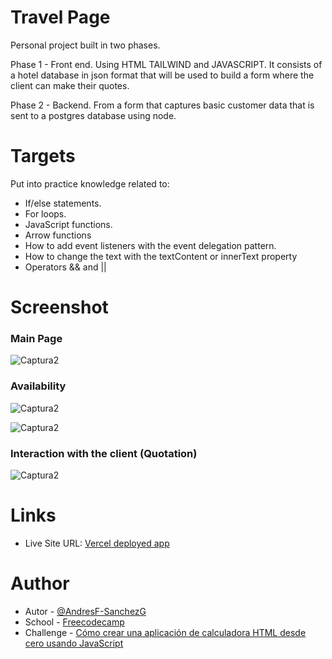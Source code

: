 # Travel Page

Personal project built in two phases.

Phase 1 - Front end. Using HTML TAILWIND and JAVASCRIPT. It consists of a hotel database in json format that will be used to build a form where the client can make their quotes.

Phase 2 - Backend.
From a form that captures basic customer data that is sent to a postgres database using node.

# Targets

Put into practice knowledge related to:

- If/else statements.
- For loops.
- JavaScript functions.
- Arrow functions
- How to add event listeners with the event delegation pattern.
- How to change the text with the textContent or innerText property
- Operators && and ||

# Screenshot

  ### Main Page

![Captura2](https://github.com/AndresF-SanchezG/proyecto2-AgenciaDeViajes/assets/113924667/49baf6ce-1a86-4516-bbf1-d2d0e1f96e12)

### Availability

![Captura2](https://github.com/AndresF-SanchezG/proyecto2-AgenciaDeViajes/assets/113924667/6d356ca3-31d3-4ba2-bd98-f1d9272496a5)

![Captura2](https://github.com/AndresF-SanchezG/proyecto2-AgenciaDeViajes/assets/113924667/7d1de1fc-1adf-4614-b8eb-181d7a17fb18)

### Interaction with the client (Quotation)
![Captura2](https://github.com/AndresF-SanchezG/proyecto2-AgenciaDeViajes/assets/113924667/3cbdd9c6-74ac-4e1e-b390-0ed81bfcff59)


# Links

- Live Site URL: [Vercel deployed app](https://challenge-9-0.vercel.app/)

# Author

- Autor - [@AndresF-SanchezG](https://github.com/AndresF-SanchezG)
- School - [Freecodecamp](https://www.freecodecamp.org/andresSanchez)
- Challenge - [Cómo crear una aplicación de calculadora HTML desde cero usando JavaScript](https://www.freecodecamp.org/espanol/news/como-crear-una-aplicacion-de-calculadora-html-desde-cero-usando-javascript/)
